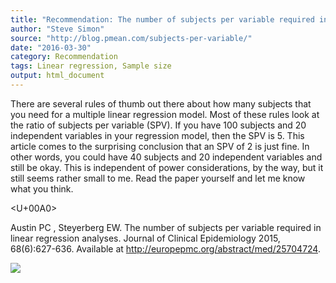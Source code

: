 ```yaml
---
title: "Recommendation: The number of subjects per variable required in linear regression analyses"
author: "Steve Simon"
source: "http://blog.pmean.com/subjects-per-variable/"
date: "2016-03-30"
category: Recommendation
tags: Linear regression, Sample size
output: html_document
---
```


There are several rules of thumb out there about how many subjects that
you need for a multiple linear regression model. Most of these rules
look at the ratio of subjects per variable (SPV). If you have 100
subjects and 20 independent variables in your regression model, then the
SPV is 5. This article comes to the surprising conclusion that an SPV of
2 is just fine. In other words, you could have 40 subjects and 20
independent variables and still be okay. This is independent of power
considerations, by the way, but it still seems rather small to me. Read
the paper yourself and let me know what you think.

<!---More--->

<U+00A0>

Austin PC , Steyerberg EW. The number of subjects per variable required
in linear regression analyses. Journal of Clinical Epidemiology 2015,
68(6):627-636. Available at
<http://europepmc.org/abstract/med/25704724>.

![](../../../web/images/subjects-per-variable01.png)




